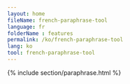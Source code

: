 ```yaml
---
layout: home
fileName: french-paraphrase-tool
language: fr
folderName : features
permalink: /ko/french-paraphrase-tool
lang: ko
tool: french-paraphrase-tool
---
```

{% include section/paraphrase.html %}